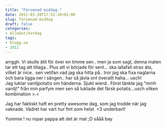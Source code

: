 ```yaml
---
title: "Försenad middag."
date: 2011-03-20T17:52:10+01:00
slug: forsenad-middag
draft: false
categories:
- Allmänt/Vardag
tags:
- blogg.se
- 2011
---
```

arrggh. Vi skulle ätit för över en timme sen.. men ja som sagt, denna maten tar ett tag att tillaga.. Plus att vi började för sent... ska iallafall strax äta, vilket är nice.. sen vetifan vad jag ska hitta på.. tror jag ska fixa naglarna och bara ligga ner i sängen.. har så jävla ont överallt haha... usch!  
Jag luktar vaniljpotatis om händerna. Sjukt wierd.. Först tänkte jag "mmh vanilj!" från min parfym men sen så luktade det färsk potatis...usch vilken kombination >.<  
  
Jag har faktiskt haft en pretty awesome dag, som jag trodde när jag vaknade. Vädret har vart hur fint som helst  <3 underbart!  
  
Yummie ! nu ropar pappa att det är mat ;D sååå bay